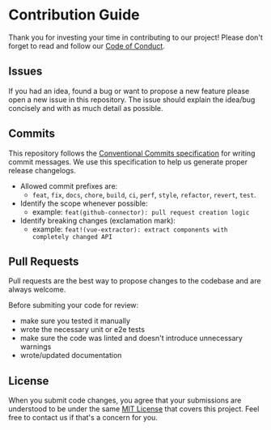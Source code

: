 # Contribution Guide

Thank you for investing your time in contributing to our project! Please don't forget to read and follow our [Code of Conduct](./CODE_OF_CONDUCT.md).

## Issues

If you had an idea, found a bug or want to propose a new feature please open a new issue in this repository. The issue should explain the idea/bug concisely and with as much detail as possible.

## Commits

This repository follows the [Conventional Commits specification](https://www.conventionalcommits.org/en/v1.0.0/#specification) for writing commit messages. We use this specification to help us generate proper release changelogs.

- Allowed commit prefixes are:
  - `feat`, `fix`, `docs`, `chore`, `build`, `ci`, `perf`, `style`, `refactor`, `revert`, `test`.
- Identify the scope whenever possible:
  - example: `feat(github-connector): pull request creation logic`
- Identify breaking changes (exclamation mark):
  - example: `feat!(vue-extractor): extract components with completely changed API`

## Pull Requests

Pull requests are the best way to propose changes to the codebase and are always welcome.

Before submiting your code for review:
- make sure you tested it manually
- wrote the necessary unit or e2e tests
- make sure the code was linted and doesn't introduce unnecessary warnings
- wrote/updated documentation

## License

When you submit code changes, you agree that your submissions are understood to be under the same [MIT License](./LICENSE) that covers this project. Feel free to contact us if that's a concern for you.

